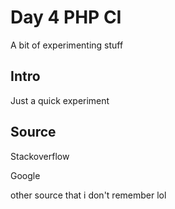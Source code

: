 # Day 4 PHP CI
A bit of experimenting stuff

## Intro
Just a quick experiment

## Source
Stackoverflow

Google

other source that i don't remember lol